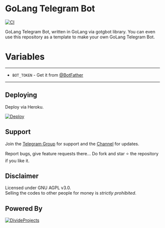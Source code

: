 # GoLang Telegram Bot

[![CI](https://github.com/divideprojects/GoLangTgBot/actions/workflows/ci.yml/badge.svg)](https://github.com/divideprojects/GoLangTgBot/actions/workflows/ci.yml)

GoLang Telegram Bot, written in GoLang via gotgbot library.
You can even use this repository as a template to make your own GoLang Telegram Bot.

# Variables
 ---------------
 - `BOT_TOKEN` - Get it from [@BotFather](https://t.me/BotFather)
-----------------

## Deploying
Deploy via Heroku.
<p>
  <a href="https://heroku.com/deploy?template=https://github.com/DivideProjects/GoLangTgBot"><img src="https://www.herokucdn.com/deploy/button.svg" alt="Deploy"></a>
</p>

## Support   
Join the [Telegram Group](https://t.me/DivideSupport) for support and the [Channel](https://t.me/DivideProjects) for updates.

Report bugs, give feature requests there...
Do fork and star :star: the repository if you like it.

## Disclaimer
Licensed under GNU AGPL v3.0.   
Selling the codes to other people for money is *strictly prohibited*.

## Powered By

[![DivideProjects](https://img.shields.io/badge/Divide-Projects-green?style=for-the-badge&logo=appveyor)](https://t.me/DivideSupport)
